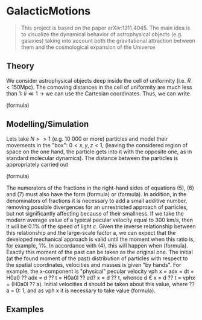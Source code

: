 # GalacticMotions

> This project is based on the paper arXiv:1211.4045. The main idea is to visualize the dynamical behavior of astrophysical objects 
(e.g. galaxies) taking into account both the gravitational attraction between them and the cosmological expansion of the Universe

## Theory

We consider astrophysical objects deep inside the cell of uniformity (i.e. $R<150$Mpc). The comoving distances in the cell of uniformity are much less than 1: $li ≪ 1$ -> we can use the Cartesian coordinates. Thus, we can write

(formula)

## Modelling/Simulation

Lets take $N>>1$ (e.g. 10 000 or more) particles and model their movements in the "box": $0<x,y,z<1$, (leaving the considered region of space on the one hand, the particle gets into it with the opposite one, as in standard molecular dynamics). The distance between the particles is appropriately carried out

(formula)

The numerators of the fractions in the right-hand sides of equations (5), (6) and (7) must also have the form (formula) or (formula). In addition, in the denominators of fractions it is necessary to add a small additive number, removing possible divergences for an unrestricted approach of particles, but not significantly affecting because of their smallness.
If we take the modern average value of a typical pecular velocity equal to 300 km/s, then it will be $0.1\%$ of the speed of light $c$. Given the inverse relationship between this relationship and the large-scale factor a, we can expect that the developed mechanical approach is valid until the moment when this ratio is, for example, $1\%$. In accordance with (4), this will happen when (formula). Exactly this moment of the past can be taken as the original one.
The initial (at the found moment of the past) distribution of particles with respect to the spatial coordinates, velocities and masses is given "by hands". For example, the x-component is "physical" pecular velocity vph x = adx = dt = H0a0 ?? adx = d ?? t = H0a0l ?? ad? x = d ?? t, whence d € x = d ?? t = vphx = (H0a0l ?? a). Initial velocities d should be taken about this value, where ?? a = 0: 1, and as vph x it is necessary to take value (formula).

## Examples

